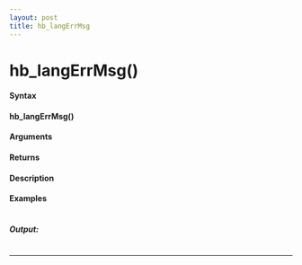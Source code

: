 ```yaml
---
layout: post
title: hb_langErrMsg
---
```


# hb_langErrMsg()


#### Syntax

#### hb_langErrMsg()

#### Arguments

#### Returns

#### Description

#### Examples

```

```

##### Output:

```

```

---